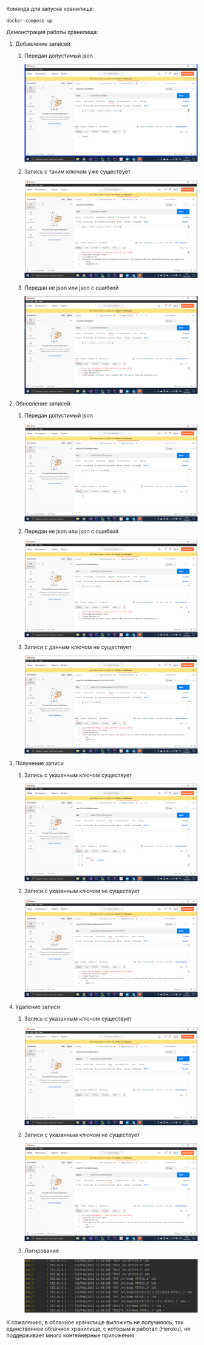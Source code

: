 Команда для запуска хранилища:

    docker-compose up

Демонстрация работы хранилища:

1. Добавление записей
    
    1. Передан допустимый json

       ![](.\images\post_valid.png)
    2. Запись с таким ключом уже существует

       ![](.\images\post_conflict.png)
    3. Передан не json или json с ошибкой

       ![](.\images\post_bad_request.png)
2. Обновление записей

    1. Передан допустимый json

        ![](.\images\put_valid.png)
    2. Передан не json или json с ошибкой

       ![](.\images\put_bad_request.png)
    3. Записи с данным ключом не существует

       ![](.\images\put_not_found.png)
3. Получение записи
    1. Запись с указанным ключом существует

        ![](.\images\get_ok.png)
    2. Записи с указанным ключом не существует

       ![](.\images\get_not_found.png)
4. Удаление записи
    1. Запись с указанным ключом существует

       ![](.\images\delete_ok.png)
    2. Записи с указанным ключом не существует

       ![](.\images\delete_not_found.png)
    3. Логирование

        ![](.\images\logging.png)

К сожалению, в облачное хранилище выложить не получилось,
так единственное облачное хранилище, с которым я работал
(Heroku), не поддерживает много контейнерные приложения